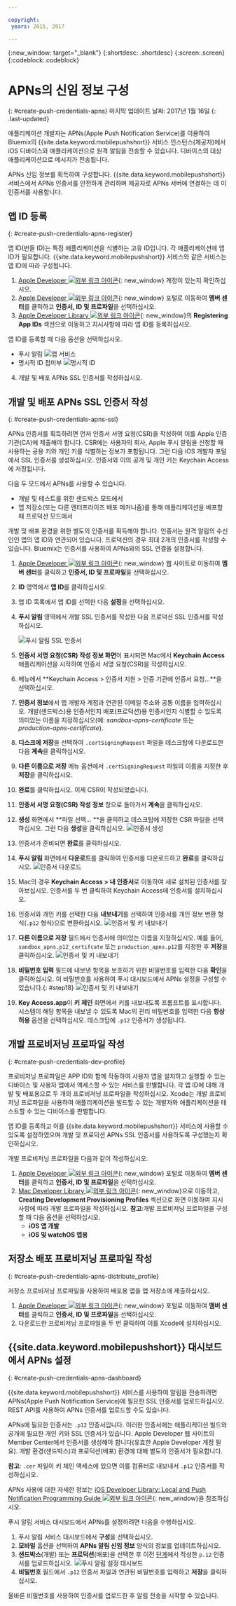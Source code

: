 ```yaml
---

copyright:
 years: 2015, 2017

---
```


{:new_window: target="_blank"}
{:shortdesc: .shortdesc}
{:screen:.screen}
{:codeblock:.codeblock}

# APNs의 신임 정보 구성
{: #create-push-credentials-apns}
마지막 업데이트 날짜: 2017년 1월 16일
{: .last-updated}

애플리케이션 개발자는 APNs(Apple Push Notification Service)를 이용하여 Bluemix의 {{site.data.keyword.mobilepushshort}} 서비스 인스턴스(제공자)에서 iOS 디바이스와 애플리케이션으로 원격 알림을 전송할 수 있습니다. 디바이스의 대상 애플리케이션으로 메시지가 전송됩니다.  

APNs 신임 정보를 획득하여 구성합니다. {{site.data.keyword.mobilepushshort}} 서비스에서 APNs 인증서를 안전하게 관리하며 제공자로 APNs 서버에 연결하는 데 이 인증서를 사용합니다. 

<!-- 1. Obtain an [Apple Developers ![External link icon](../../icons/launch-glyph.svg "External link icon")](https://developer.apple.com/){: new_window} account.-->

<!--2. [Register an App ID](#create-push-credentials-apns-register)
3. [Create a development and distribution APNs SSL certificate](#create-push-credentials-apns-ssl)
4. [Create a development provisioning profile](#create-push-credentials-dev-profile)
5. [Create a store distribution provisioning profile](#create-push-credentials-apns-distribute_profile)
6. [Creating .p12 push certificate file for Bluemix push](#create-p12-push-certificate-file-for-Bluemix-push)
7. [Set up APNs on the Push Dashboard](#create-push-credentials-apns-dashboard)
-->


## 앱 ID 등록
{: #create-push-credentials-apns-register}


앱 ID(번들 ID)는 특정 애플리케이션을 식별하는 고유 ID입니다. 각 애플리케이션에 앱 ID가 필요합니다. {{site.data.keyword.mobilepushshort}} 서비스와 같은 서비스는 앱 ID에 따라 구성됩니다. 

1. [Apple Developer ![외부 링크 아이콘](../../icons/launch-glyph.svg "외부 링크 아이콘")](https://developer.apple.com/){: new_window} 계정이 있는지 확인하십시오. 
2. [Apple Developer ![외부 링크 아이콘](../../icons/launch-glyph.svg "외부 링크 아이콘")](https://developer.apple.com){: new_window} 포털로 이동하여 **멤버 센터**를 클릭하고 **인증서, ID 및 프로파일**을 선택하십시오. 
3. [Apple Developer Library ![외부 링크 아이콘](../../icons/launch-glyph.svg "외부 링크 아이콘")](https://developer.apple.com/library/mac/documentation/IDEs/Conceptual/AppDistributionGuide/MaintainingProfiles/MaintainingProfiles.html#//apple_ref/doc/uid/TP40012582-CH30-SW991){: new_window}의 **Registering App IDs** 섹션으로 이동하고 지시사항에 따라 앱 ID를 등록하십시오. 

앱 ID를 등록할 때 다음 옵션을 선택하십시오. 

* 푸시 알림
![앱 서비스](images/appID_appservices_enablepush.jpg)
* 명시적 ID 접미부
![명시적 ID](images/appID_bundleID.jpg)
4. 개발 및 배포 APNs SSL 인증서를 작성하십시오. 

## 개발 및 배포 APNs SSL 인증서 작성
{: #create-push-credentials-apns-ssl}

APNs 인증서를 획득하려면 먼저 인증서 서명 요청(CSR)을 작성하여 이를 Apple 인증 기관(CA)에 제출해야 합니다. CSR에는 사용자의 회사, Apple 푸시 알림을 신청할 때 사용하는 공용 키와 개인 키를 식별하는 정보가 포함됩니다. 그런 다음 iOS 개발자 포털에서 SSL 인증서를 생성하십시오. 인증서와 이의 공개 및 개인 키는 Keychain Access에 저장됩니다. 

<!-- ###Before you begin -->
<!-- {: before-you-begin-certificate} -->

<!--[Register an App ID](#create-push-credentials-apns-register)-->

다음 두 모드에서 APNs를 사용할 수 있습니다.  

* 개발 및 테스트를 위한 샌드박스 모드에서
* 앱 저장소(또는 다른 엔터프라이즈 배포 메커니즘)를 통해 애플리케이션을 배포할 때 프로덕션 모드에서

개발 및 배포 환경을 위한 별도의 인증서를 획득해야 합니다. 인증서는 원격 알림의 수신인인 앱의 앱 ID와 연관되어 있습니다. 프로덕션의 경우 최대 2개의 인증서를 작성할 수 있습니다. Bluemix는 인증서를 사용하여 APNs와의 SSL 연결을 설정합니다. 

<!-- Create a development and distribution SSL certificate. -->

1. [Apple Developer ![외부 링크 아이콘](../../icons/launch-glyph.svg "외부 링크 아이콘")](https://developer.apple.com){: new_window} 웹 사이트로 이동하여 **멤버 센터**를 클릭하고 **인증서, ID 및 프로파일**을 선택하십시오. 
2. **ID** 영역에서 **앱 ID**를 클릭하십시오. 
3. 앱 ID 목록에서 <!--newly created--> 앱 ID를 선택한 다음 **설정**을 선택하십시오. 
4. **푸시 알림** 영역에서 개발 SSL 인증서를 작성한 다음 프로덕션 SSL 인증서를 작성하십시오.

	![푸시 알림 SSL 인증서](images/certificate_createssl.jpg)

5. **인증서 서명 요청(CSR) 작성 정보 화면**이 표시되면 Mac에서 **Keychain Access** 애플리케이션을 시작하여 인증서 서명 요청(CSR)을 작성하십시오.
6. 메뉴에서 **Keychain Access > 인증서 지원 > 인증 기관에 인증서 요청…**을 선택하십시오. 
7. **인증서 정보**에서 앱 개발자 계정과 연관된 이메일 주소와 공통 이름을 입력하십시오. 개발(샌드박스)용 인증서인지 배포(프로덕션)용 인증서인지 식별할 수 있도록 의미있는 이름을 지정하십시오(예: *sandbox-apns-certificate* 또는 *production-apns-certificate*).
8. **디스크에 저장**을 선택하여 `.certSigningRequest` 파일을 데스크탑에 다운로드한 다음 **계속**을 클릭하십시오. 
9. **다른 이름으로 저장** 메뉴 옵션에서 `.certSigningRequest` 파일의 이름을 지정한 후 **저장**을 클릭하십시오.
10. **완료**를 클릭하십시오. 이제 CSR이 작성되었습니다. 
11. **인증서 서명 요청(CSR) 작성 정보** 창으로 돌아가서 **계속**을 클릭하십시오.  
12. **생성** 화면에서 **파일 선택... **을 클릭하고 데스크탑에 저장한 CSR 파일을 선택하십시오. 그런 다음 **생성**을 클릭하십시오.
![인증서 생성](images/generate_certificate.jpg)
13. 인증서가 준비되면 **완료**를 클릭하십시오. 
14. **푸시 알림** 화면에서 **다운로드**를 클릭하여 인증서를 다운로드하고 **완료**를 클릭하십시오.
 ![인증서 다운로드](images/certificate_download.jpg)
15. Mac의 경우 **Keychain Access > 내 인증서**로 이동하여 새로 설치된 인증서를 찾아보십시오. 인증서를 두 번 클릭하여 Keychain Access에 인증서를 설치하십시오. 
16. 인증서와 개인 키를 선택한 다음 **내보내기**를 선택하여 인증서를 개인 정보 변환 형식(`.p12` 형식)으로 변환하십시오.
 ![인증서 및 키 내보내기](images/keychain_export_key.jpg)
17. **다른 이름으로 저장** 필드에서 인증서에 의미있는 이름을 지정하십시오. 예를 들어, `sandbox_apns.p12_certifcate` 또는 `production_apns.p12`를 지정한 후 **저장**을 클릭하십시오.
	![인증서 및 키 내보내기](images/certificate_p12v2.jpg)
18. **비밀번호 입력** 필드에 내보낸 항목을 보호하기 위한 비밀번호를 입력한 다음 **확인**을 클릭하십시오. 이 비밀번호를 사용하여 푸시 대시보드에서 APNs 설정을 구성할 수 있습니다.{: #step18}
	![인증서 및 키 내보내기](images/export_p12.jpg)
19. **Key Access.app**이 **키 체인** 화면에서 키를 내보내도록 프롬프트를 표시합니다. 시스템이 해당 항목을 내보낼 수 있도록 Mac의 관리 비밀번호를 입력한 다음 **항상 허용** 옵션을 선택하십시오. 데스크탑에 `.p12` 인증서가 생성됩니다. 


## 개발 프로비저닝 프로파일 작성
{: #create-push-credentials-dev-profile}

프로비저닝 프로파일은 APP ID와 함께 작동하여 사용자 앱을 설치하고 실행할 수 있는 디바이스 및 사용자 앱에서 액세스할 수 있는 서비스를 판별합니다. 각 앱 ID에 대해 개발 및 배포용으로 두 개의 프로비저닝 프로파일을 작성하십시오. Xcode는 개발 프로비저닝 프로파일을 사용하여 애플리케이션을 빌드할 수 있는 개발자와 애플리케이션을 테스트할 수 있는 디바이스를 판별합니다.

앱 ID를 등록하고 이를 {{site.data.keyword.mobilepushshort}} 서비스에 사용할 수 있도록 설정하였으며 개발 및 프로덕션 APNs SSL 인증서를 사용하도록 구성했는지 확인하십시오.

개발 프로비저닝 프로파일을 다음과 같이 작성하십시오.

1. [Apple Developer ![외부 링크 아이콘](../../icons/launch-glyph.svg "외부 링크 아이콘")](https://developer.apple.com){: new_window} 포털로 이동하여 **멤버 센터**를 클릭하고 **인증서, ID 및 프로파일**을 선택하십시오. 
2. [Mac Developer Library ![외부 링크 아이콘](../../icons/launch-glyph.svg "외부 링크 아이콘")](https://developer.apple.com/library/mac/documentation/IDEs/Conceptual/AppDistributionGuide/MaintainingProfiles/MaintainingProfiles.html#//apple_ref/doc/uid/TP40012582-CH30-SW62site){: new_window}으로 이동하고, **Creating Development Provisioning Profiles** 섹션으로 화면 이동하여 지시사항에 따라 개발 프로파일을 작성하십시오.
**참고**:개발 프로비저닝 프로파일을 구성할 때 다음 옵션을 선택하십시오. 
	* **iOS 앱 개발**
	* **iOS 및 watchOS 앱용**



## 저장소 배포 프로비저닝 프로파일 작성
{: #create-push-credentials-apns-distribute_profile}

저장소 프로비저닝 프로파일을 사용하여 배포용 앱을 앱 저장소에 제출하십시오. 

1. [Apple Developer ![외부 링크 아이콘](../../icons/launch-glyph.svg "외부 링크 아이콘")](https://developer.apple.com){: new_window} 포털로 이동하여 **멤버 센터**를 클릭하고 **인증서, ID 및 프로파일**을 선택하십시오. 
2. 다운로드한 프로비저닝 프로파일을 두 번 클릭하여 이를 Xcode에 설치하십시오. 

## {{site.data.keyword.mobilepushshort}} 대시보드에서 APNs 설정
{: #create-push-credentials-apns-dashboard}

{{site.data.keyword.mobilepushshort}} 서비스를 사용하여 알림을 전송하려면 APNs(Apple Push Notification Service)에 필요한 SSL 인증서를 업로드하십시오. REST API를 사용하여 APNs 인증서를 업로드할 수도 있습니다. 

<!-- Get your development and production APNs SSL certificate and the password associated with each type of certificate. For information, see Creating and configuring push credentials for APNs.-->

APNs에 필요한 인증서는 `.p12` 인증서입니다. 이러한 인증서에는 애플리케이션 빌드와 공개에 필요한 개인 키와 SSL 인증서가 있습니다. Apple Developer 웹 사이트의 Member Center에서 인증서를 생성해야 합니다(유효한 Apple Developer 계정 필요). 개발 환경(샌드박스)과 프로덕션(배포) 환경에 대해 별도의 인증서가 필요합니다.

**참고**: `.cer` 파일이 키 체인 액세스에 있으면 이를 컴퓨터로 내보내서 `.p12` 인증서를 작성하십시오.

APNs 사용에 대한 자세한 정보는 [iOS Developer Library: Local and Push Notification Programming Guide ![외부 링크 아이콘](../../icons/launch-glyph.svg "외부 링크 아이콘")](https://developer.apple.com/library/ios/documentation/NetworkingInternet/Conceptual/RemoteNotificationsPG/Chapters/ProvisioningDevelopment.html#//apple_ref/doc/uid/TP40008194-CH104-SW4){: new_window}을 참조하십시오. 

푸시 알림 서비스 대시보드에서 APNs를 설정하려면 다음을 수행하십시오. 

1. 푸시 알림 서비스 대시보드에서 **구성**을 선택하십시오.
2. **모바일** 옵션을 선택하여 **APNs 알림 신임 정보** 양식의 정보를 업데이트하십시오. 
3. **샌드박스**(개발) 또는 **프로덕션**(배포)을 선택한 후 이전 [단계](#step18)에서 작성한 `p.12` 인증서를 업로드하십시오.
  ![푸시 알림 설정 대시보드](images/wizard.jpg)
3. **비밀번호** 필드에서 `.p12` 인증서 파일과 연관된 비밀번호를 입력하고 **저장**을 클릭하십시오.

올바른 비밀번호를 사용하여 인증서를 업로드한 후 알림 전송을 시작할 수 있습니다. 
